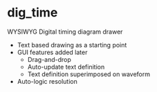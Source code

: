 dig_time
========

WYSIWYG Digital timing diagram drawer

-  Text based drawing as a starting point
-  GUI features added later
   -  Drag-and-drop
   -  Auto-update text definition
   -  Text definition superimposed on waveform
-  Auto-logic resolution

